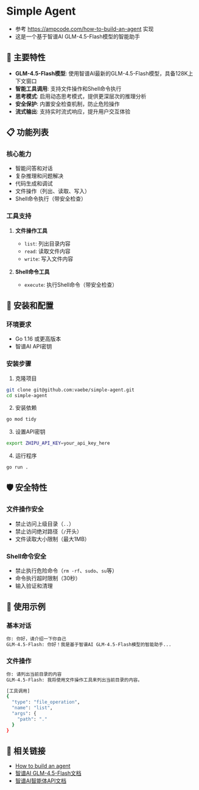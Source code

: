 # Simple Agent

- 参考 <https://ampcode.com/how-to-build-an-agent> 实现
- 这是一个基于智谱AI GLM-4.5-Flash模型的智能助手

## 🚀 主要特性

- **GLM-4.5-Flash模型**: 使用智谱AI最新的GLM-4.5-Flash模型，具备128K上下文窗口
- **智能工具调用**: 支持文件操作和Shell命令执行
- **思考模式**: 启用动态思考模式，提供更深层次的推理分析
- **安全保护**: 内置安全检查机制，防止危险操作
- **流式输出**: 支持实时流式响应，提升用户交互体验

## 📋 功能列表

### 核心能力

- 智能问答和对话
- 复杂推理和问题解决
- 代码生成和调试
- 文件操作（列出、读取、写入）
- Shell命令执行（带安全检查）

### 工具支持

1. **文件操作工具**
   - `list`: 列出目录内容
   - `read`: 读取文件内容
   - `write`: 写入文件内容

2. **Shell命令工具**
   - `execute`: 执行Shell命令（带安全检查）

## 🔧 安装和配置

### 环境要求

- Go 1.16 或更高版本
- 智谱AI API密钥

### 安装步骤

1. 克隆项目

```bash
git clone git@github.com:vaebe/simple-agent.git
cd simple-agent
```

2. 安装依赖

```bash
go mod tidy
```

3. 设置API密钥

```bash
export ZHIPU_API_KEY=your_api_key_here
```

4. 运行程序

```bash
go run .
```

## 🛡️ 安全特性

### 文件操作安全

- 禁止访问上级目录（`..`）
- 禁止访问绝对路径（`/`开头）
- 文件读取大小限制（最大1MB）

### Shell命令安全

- 禁止执行危险命令（`rm -rf`、`sudo`、`su`等）
- 命令执行超时限制（30秒）
- 输入验证和清理

## 📖 使用示例

### 基本对话

```bash
你: 你好，请介绍一下你自己
GLM-4.5-Flash: 你好！我是基于智谱AI GLM-4.5-Flash模型的智能助手...
```

### 文件操作

```bash
你: 请列出当前目录的内容
GLM-4.5-Flash: 我将使用文件操作工具来列出当前目录的内容。

[工具调用]
{
  "type": "file_operation",
  "name": "list",
  "args": {
    "path": "."
  }
}
```

## 🔗 相关链接

- [How to build an agent](https://ampcode.com/how-to-build-an-agent)
- [智谱AI GLM-4.5-Flash文档](https://docs.bigmodel.cn/cn/guide/models/free/glm-4.5-flash)
- [智谱AI智能体API文档](https://docs.bigmodel.cn/api-reference/agent-api/%E6%99%BA%E8%83%BD%E4%BD%93%E5%AF%B9%E8%AF%9D)